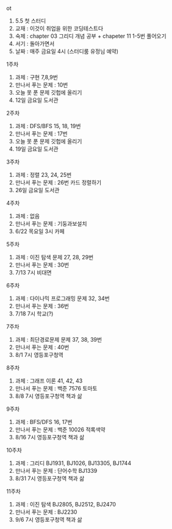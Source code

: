 ot
1. 5.5 첫 스터디
2. 교재 : 이것이 취업을 위한 코딩테스트다
3. 숙제 : chapter 03 그리디 개념 공부 + chapeter 11 1-5번 풀어오기
4. 서기 : 돌아가면서
5. 날짜 : 매주 금요일 4시 (스터디룸 유정님 예약)

1주차
1. 과제 : 구현 7,8,9번
2. 만나서 푸는 문제 : 10번
3. 오늘 못 푼 문제 깃헙에 올리기
4. 12일 금요일 도서관

2주차
1. 과제 : DFS/BFS 15, 18, 19번
2. 만나서 푸는 문제 : 17번
3. 오늘 못 푼 문제 깃헙에 올리기
4. 19일 금요일 도서관

3주차
1. 과제 : 정렬 23, 24, 25번
2. 만나서 푸는 문제 : 26번 카드 정렬하기
3. 26일 금요일 도서관

4주차
1. 과제 : 없음
2. 만나서 푸는 문제 : 기둥과보설치
3. 6/22 목요일 3시 카페

5주차
1. 과제 : 이진 탐색 문제 27, 28, 29번
2. 만나서 푸는 문제 : 30번
3. 7/13 7시 비대면

6주차
1. 과제 : 다이나믹 프로그래밍 문제 32, 34번
2. 만나서 푸는 문제 : 36번
3. 7/18 7시 학교(?)


7주차
1. 과제 : 최단경로문제 문제 37, 38, 39번
2. 만나서 푸는 문제 : 40번
3. 8/1 7시 영등포구청역


8주차
1. 과제 : 그래프 이론 41, 42, 43
2. 만나서 푸는 문제 : 백준 7576 토마토
3. 8/8 7시 영등포구청역 책과 삶

9주차
1. 과제 : BFS/DFS 16, 17번
2. 만나서 푸는 문제 : 백준 10026 적록색약
3. 8/16 7시 영등포구청역 책과 삶

10주차
1. 과제 : 그리디 BJ1931, BJ1026, BJ13305, BJ1744
2. 만나서 푸는 문제 : 단어수학 BJ1339
3. 8/31 7시 영등포구청역 책과 삶

11주차
1. 과제 : 이진 탐색 BJ2805, BJ2512, BJ2470
2. 만나서 푸는 문제 : BJ2230
3. 9/6 7시 영등포구청역 책과 삶